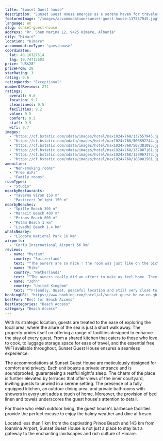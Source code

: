 ```yaml
---
title: "Sunset Guest house"
description: "Sunset Guest House emerges as a serene haven for travelers seeking both tranquility and convenience in the heart of Himare."
featuredImage: "/images/accommodation/sunset-guest-house-137557945.jpg"
language: en
slug: sunset-guest-house
address: "Rr. Shen Marina 12, 9425 Himare, Albania"
city: "Himare"
location: "Himare"
accommodationType: "guesthouse"
coordinates:
  lat: 40.10327514
  lng: 19.74712603
price: "US$28"
priceFrom: 28
starRating: 3
rating: 9.6
ratingWords: "Exceptional"
numberOfReviews: 274
ratings:
  overall: 9.6
  location: 9.7
  cleanliness: 9.5
  facilities: 9.2
  value: 9.5
  comfort: 9.5
  staff: 9.9
  wifi: 9.7
images:
  - "https://cf.bstatic.com/xdata/images/hotel/max1024x768/137557945.jpg?k=ea41c2d9919b6ab9801800ff8adb1f0df51a022494a2ef2250ef4387644a957a&o=&hp=1"
  - "https://cf.bstatic.com/xdata/images/hotel/max1024x768/506592244.jpg?k=ec8fd24e550117173a1c10057604942cda4aaace73c73d3000033e1378dc1398&o=&hp=1"
  - "https://cf.bstatic.com/xdata/images/hotel/max1024x768/507381085.jpg?k=10e0dc972e007e214856c137753dcff48fbbd1746d2b6d1314832d7773b42fb2&o=&hp=1"
  - "https://cf.bstatic.com/xdata/images/hotel/max1024x768/137887161.jpg?k=2e5ff050787e393fff2aa93cea72035bdcd8fa829bd494bd237b73321c6cb268&o=&hp=1"
  - "https://cf.bstatic.com/xdata/images/hotel/max1024x768/138967373.jpg?k=ed105011274d15fa57ce4a798f91f32254f3f5069bdf2bf03f6c81b7515a62ff&o=&hp=1"
  - "https://cf.bstatic.com/xdata/images/hotel/max1024x768/188081501.jpg?k=8cb3bfd045641e69b421e8208867f6f6c3c333186f31311772241db099cc2258&o=&hp=1"
amenities:
  - "Non-smoking rooms"
  - "Free WiFi"
  - "Family rooms"
roomTypes:
  - "Studio"
nearbyRestaurants:
  - "Taverna Viron 150 m"
  - "Pasticeri Delight 150 m"
nearbyBeaches:
  - "Spille Beach 300 m"
  - "Maracit Beach 400 m"
  - "Prinos Beach 600 m"
  - "Potam Beach 1 km"
  - "Livadhi Beach 1.4 km"
whatsNearby:
  - "Llogora National Park 16 km"
airports:
  - "Corfu International Airport 56 km"
reviews:
  - name: "Myriam"
    country: "Switzerland"
    text: "“The owners are so nice ! the room was just like on the picture you have everything you need and close to bus and Spille beach”"
  - name: "Mike"
    country: "Netherlands"
    text: "“The owners really did an effort to make us feel home. They gave us a welcome drink of home made raki. Really loved the room. Had everything you need.”"
  - name: "John"
    country: "United Kingdom"
    text: "“Friendly. Quiet, peaceful location and still very close to town facilities. Nice view towards the mountains.”"
bookingURL: "https://www.booking.com/hotel/al/sunset-guest-house.en-gb.html?aid=8035640"
bestFor: "Best for Beach Access"
bestCategories: "Beach Access"
category: "Beach Access"
---
```


With its strategic location, guests are treated to the ease of exploring the local area, where the allure of the sea is just a short walk away. The property prides itself on offering a range of facilities designed to enhance the stay of every guest. From a shared kitchen that caters to those who love to cook, to luggage storage space for ease of travel, and the essential free WiFi available throughout, Sunset Guest House ensures a seamless experience.

The accommodations at Sunset Guest House are meticulously designed for comfort and privacy. Each unit boasts a private entrance and is soundproofed, guaranteeing a restful night's sleep. The charm of the place is further elevated by terraces that offer views of the inner courtyard, inviting guests to unwind in a serene setting. The presence of a fully equipped kitchen, an outdoor dining area, and private bathrooms with showers in every unit adds a touch of home. Moreover, the provision of bed linen and towels underscores the guest house's attention to detail.

For those who relish outdoor living, the guest house's barbecue facilities provide the perfect excuse to enjoy the balmy weather and dine al fresco. 

Located less than 1 km from the captivating Prinos Beach and 143 km from Ioannina Airport, Sunset Guest House is not just a place to stay but a gateway to the enchanting landscapes and rich culture of Himare.